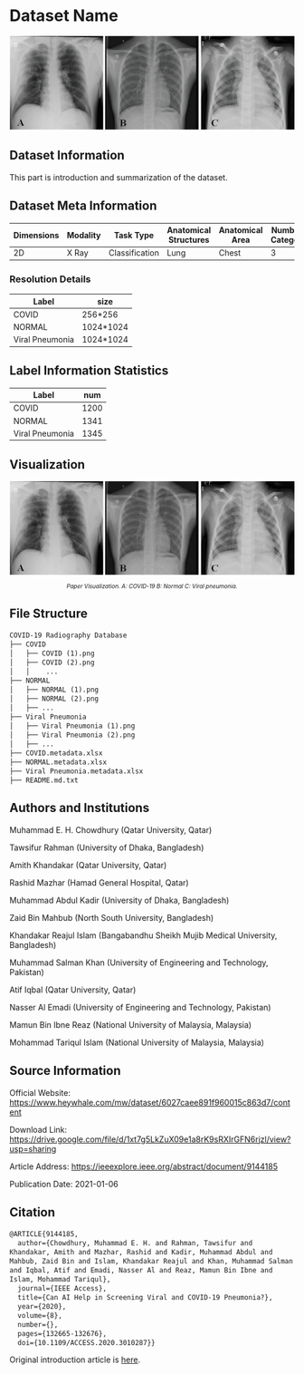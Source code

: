 # Dataset Name

<div align="center">
    <a href="https://github.com/openmedlab/"><img width="700px" height="auto" src="appendix/COVID-19_CHEST_X-RAY_DATABASE_0.png"></a>
</div>
<p style="text-align:center;font-size:10px;"><em></em></p>

## Dataset Information

This part is introduction and summarization of the dataset.

## Dataset Meta Information

| Dimensions | Modality | Task Type      | Anatomical Structures | Anatomical Area | Number of Categories | Data Volume | File Format |
|------------|----------|----------------|-----------------------|----------------|----------------------|-------------|------------|
| 2D         | X Ray    | Classification | Lung                  | Chest          | 3                    | 3886        | PNG        |


### Resolution Details

| Label           | size         |
|-----------------|--------------|
| COVID	          | 256*256   |
| NORMAL          | 1024*1024   |
| Viral Pneumonia | 1024*1024   |

## Label Information Statistics

| Label           | num  |
|-----------------|------|
| COVID	          | 1200 |
| NORMAL          | 1341 |
| Viral Pneumonia | 1345 |

## Visualization

<div align="center">
    <a href="https://github.com/openmedlab/"><img width="700px" height="auto" src="appendix/COVID-19_CHEST_X-RAY_DATABASE_1.webp"></a>
</div>
<p style="text-align:center;font-size:10px;"><em> Paper Visualization. A: COVID-19 B: Normal C: Viral pneumonia. </em></p>

## File Structure

``` 
COVID-19 Radiography Database
├── COVID
│   ├── COVID (1).png
│   ├── COVID (2).png
│   │    ...
├── NORMAL
│   ├── NORMAL (1).png
│   ├── NORMAL (2).png
│   ├── ...
├── Viral Pneumonia
│   ├── Viral Pneumonia (1).png
│   ├── Viral Pneumonia (2).png
│   ├── ...
├── COVID.metadata.xlsx
├── NORMAL.metadata.xlsx
├── Viral Pneumonia.metadata.xlsx
├── README.md.txt
```

## Authors and Institutions

Muhammad E. H. Chowdhury (Qatar University, Qatar)

Tawsifur Rahman (University of Dhaka, Bangladesh)

Amith Khandakar (Qatar University, Qatar)

Rashid Mazhar (Hamad General Hospital, Qatar)

Muhammad Abdul Kadir (University of Dhaka, Bangladesh)

Zaid Bin Mahbub (North South University, Bangladesh)

Khandakar Reajul Islam (Bangabandhu Sheikh Mujib Medical University, Bangladesh)

Muhammad Salman Khan (University of Engineering and Technology, Pakistan)

Atif Iqbal (Qatar University, Qatar)

Nasser Al Emadi (University of Engineering and Technology, Pakistan)

Mamun Bin Ibne Reaz (National University of Malaysia, Malaysia)

Mohammad Tariqul Islam (National University of Malaysia, Malaysia)


## Source Information

Official Website: https://www.heywhale.com/mw/dataset/6027caee891f960015c863d7/content

Download Link: https://drive.google.com/file/d/1xt7g5LkZuX09e1a8rK9sRXIrGFN6rjzl/view?usp=sharing

Article Address: https://ieeexplore.ieee.org/abstract/document/9144185

Publication Date: 2021-01-06

## Citation

``` 
@ARTICLE{9144185,
  author={Chowdhury, Muhammad E. H. and Rahman, Tawsifur and Khandakar, Amith and Mazhar, Rashid and Kadir, Muhammad Abdul and Mahbub, Zaid Bin and Islam, Khandakar Reajul and Khan, Muhammad Salman and Iqbal, Atif and Emadi, Nasser Al and Reaz, Mamun Bin Ibne and Islam, Mohammad Tariqul},
  journal={IEEE Access}, 
  title={Can AI Help in Screening Viral and COVID-19 Pneumonia?}, 
  year={2020},
  volume={8},
  number={},
  pages={132665-132676},
  doi={10.1109/ACCESS.2020.3010287}}
```

Original introduction article is [here](https://zhuanlan.zhihu.com/p/658834250).